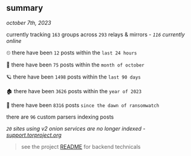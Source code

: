 
## summary
_october 7th, 2023_

currently tracking `163` groups across `293` relays & mirrors - _`116` currently online_

⏲ there have been `12` posts within the `last 24 hours`

🦈 there have been `75` posts within the `month of october`

🪐 there have been `1498` posts within the `last 90 days`

🏚 there have been `3626` posts within the `year of 2023`

🦕 there have been `8316` posts `since the dawn of ransomwatch`

there are `96` custom parsers indexing posts

_`20` sites using v2 onion services are no longer indexed - [support.torproject.org](https://support.torproject.org/onionservices/v2-deprecation/)_

> see the project [README](https://github.com/joshhighet/ransomwatch#ransomwatch--) for backend technicals
